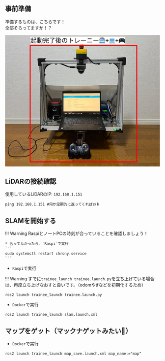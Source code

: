 ## 事前準備

準備するものは、こちらです！  
全部そろってますか！？
<center><a href="../../../images/trainee_preparation_joycon2.png"><img src="../../../images/trainee_preparation_joycon2.png" width="600"/></a>
</center>

## LiDARの接続確認

使用しているLiDARのIP: `192.168.1.151`

```
ping 192.168.1.151 #何か定期的に返ってくればおｋ
```

## SLAMを開始する

!!! Warning
    RaspiとノートPCの時刻が合っていることを確認しましょう！
    
    * 合ってなかったら、`Raspi`で実行
    ```
    sudo systemctl restart chrony.service
    ```

* `Raspi`で実行

!!! Warning
    すでに`trainee_launch trainee.launch.py`を立ち上げている場合は、再度立ち上げなおすと良いです。（odomやtfなどを初期化するため）

```
ros2 launch trainee_launch trainee.launch.py
```

* `Docker`で実行

```
ros2 launch trainee_launch slam.launch.xml
```

## マップをゲット（マックナゲットみたい🤡）

* `Docker`で実行

```
ros2 launch trainee_launch map_save.launch.xml map_name:="map"
```